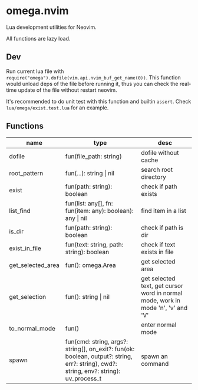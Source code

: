 # omega.nvim

Lua development utilities for Neovim.

All functions are lazy load.

## Dev

Run current lua file with `require("omega").dofile(vim.api.nvim_buf_get_name(0))`. This function would unload deps of the file before running it, thus you can check the real-time update of the file without restart neovim.

It's recommended to do unit test with this function and builtin `assert`. Check `lua/omega/exist.test.lua` for an example.

## Functions

name|type|desc
-|-|-
dofile|fun(file_path: string)|dofile without cache
root_pattern|fun(...): string \| nil|search root directory
exist|fun(path: string): boolean|check if path exists
list_find|fun(list: any[], fn: fun(item: any): boolean): any \| nil|find item in a list
is_dir|fun(path: string): boolean|check if path is dir
exist_in_file|fun(text: string, path: string): boolean|check if text exists in file
get_selected_area|fun(): omega.Area|get selected area
get_selection|fun(): string \| nil|get selected text, get cursor word in normal mode, work in mode 'n', 'v' and 'V'
to_normal_mode|fun()|enter normal mode
spawn|fun(cmd: string, args?: string[], on_exit?: fun(ok: boolean, output?: string, err?: string), cwd?: string, env?: string): uv_process_t|spawn an command
